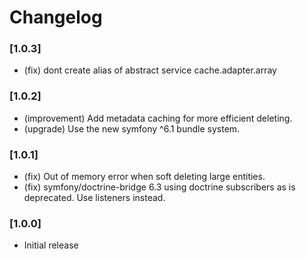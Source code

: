 # Changelog

### [1.0.3]
- (fix) dont create alias of abstract service cache.adapter.array

### [1.0.2]
- (improvement) Add metadata caching for more efficient deleting.
- (upgrade) Use the new symfony ^6.1 bundle system.

### [1.0.1]
- (fix) Out of memory error when soft deleting large entities.
- (fix) symfony/doctrine-bridge 6.3 using doctrine subscribers as is deprecated. Use listeners instead.

### [1.0.0]
- Initial release
